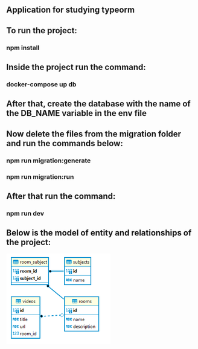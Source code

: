 ## Application for studying typeorm

## To run the project:
### npm install

## Inside the project run the command:
### docker-compose up db

## After that, create the database with the name of the DB_NAME variable in the env file

## Now delete the files from the migration folder and run the commands below:

### npm run migration:generate
### npm run migration:run

## After that run the command:
### npm run dev

## Below is the model of entity and relationships of the project:

<img src="./DER.PNG" />
